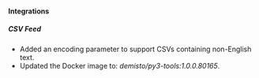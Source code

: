 
#### Integrations

##### CSV Feed

- Added an encoding parameter to support CSVs containing non-English text.
- Updated the Docker image to: *demisto/py3-tools:1.0.0.80165*.
